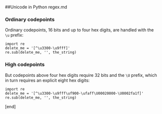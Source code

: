 ##Unicode in Python regex.md

### Ordinary codepoints

Ordinary codepoints, 16 bits and up to four hex digits, are handled with the `\u` prefix:

~~~
import re
delete_me = '[^\u3300-\u9fff]'
re.sub(delete_me, '', the_string)
~~~

### High codepoints

But codepoints above four hex digits require 32 bits and the `\U` prefix, which in turn requires an explicit eight hex digits:

~~~
import re
delete_me = '[^\u3300-\u9fff\uf900-\ufaff\U00020000-\U0002fa1f]'
re.sub(delete_me, '', the_string)
~~~

[end]
